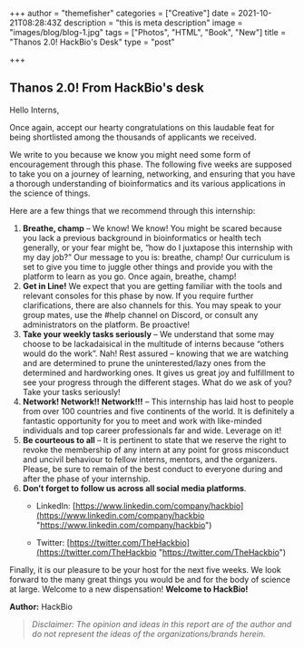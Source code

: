 +++
author = "themefisher"
categories = ["Creative"]
date = 2021-10-21T08:28:43Z
description = "this is meta description"
image = "images/blog/blog-1.jpg"
tags = ["Photos", "HTML", "Book", "New"]
title = "Thanos 2.0! HackBio's Desk"
type = "post"

+++
## **Thanos 2.0! From HackBio's desk**

Hello Interns,

Once again, accept our hearty congratulations on this laudable feat for being shortlisted among the thousands of applicants we received.

We write to you because we know you might need some form of encouragement through this phase. The following five weeks are supposed to take you on a journey of learning, networking, and ensuring that you have a thorough understanding of bioinformatics and its various applications in the science of things.

Here are a few things that we recommend through this internship:

1. **Breathe, champ** – We know! We know! You might be scared because you lack a previous background in bioinformatics or health tech generally, or your fear might be, “how do I juxtapose this internship with my day job?” Our message to you is: breathe, champ! Our curriculum is set to give you time to juggle other things and provide you with the platform to learn as you go. Once again, breathe, champ!
2. **Get in Line!** We expect that you are getting familiar with the tools and relevant consoles for this phase by now. If you require further clarifications, there are also channels for this. You may speak to your group mates, use the #help channel on Discord, or consult any administrators on the platform. Be proactive!
3. **Take your weekly tasks seriously** – We understand that some may choose to be lackadaisical in the multitude of interns because “others would do the work”. Nah! Rest assured – knowing that we are watching and are determined to prune the uninterested/lazy ones from the determined and hardworking ones. It gives us great joy and fulfillment to see your progress through the different stages. What do we ask of you? Take your tasks seriously!
4. **Network! Network!! Network!!!** – This internship has laid host to people from over 100 countries and five continents of the world. It is definitely a fantastic opportunity for you to meet and work with like-minded individuals and top career professionals far and wide. Leverage on it!
5. **Be courteous to all** – It is pertinent to state that we reserve the right to revoke the membership of any intern at any point for gross misconduct and uncivil behaviour to fellow interns, mentors, and the organizers. Please, be sure to remain of the best conduct to everyone during and after the phase of your internship.
6. **Don’t forget to follow us across all social media platforms**.
   * LinkedIn: [https://www.linkedin.com/company/hackbio](https://www.linkedin.com/company/hackbio "https://www.linkedin.com/company/hackbio")


   * Twitter: [https://twitter.com/TheHackbio](https://twitter.com/TheHackbio "https://twitter.com/TheHackbio")

Finally, it is our pleasure to be your host for the next five weeks. We look forward to the many great things you would be and for the body of science at large. Welcome to a new dispensation! **Welcome to HackBio!**

**Author:** HackBio

> _Disclaimer: The opinion and ideas in this report are of the author and do not represent the ideas of the organizations/brands herein._
